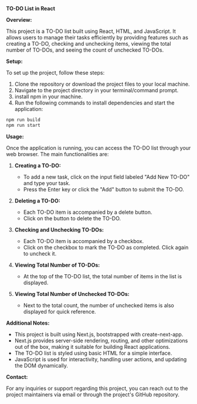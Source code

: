 **TO-DO List in React**

**Overview:**

This project is a TO-DO list built using React, HTML, and JavaScript. It allows users to manage their tasks efficiently by providing features such as creating a TO-DO, checking and unchecking items, viewing the total number of TO-DOs, and seeing the count of unchecked TO-DOs.

**Setup:**

To set up the project, follow these steps:

1. Clone the repository or download the project files to your local machine.
2. Navigate to the project directory in your terminal/command prompt.
3. install npm in your machine.
4. Run the following commands to install dependencies and start the application:

```bash
npm run build
npm run start
```

**Usage:**

Once the application is running, you can access the TO-DO list through your web browser. The main functionalities are:

1. **Creating a TO-DO:**
   - To add a new task, click on the input field labeled "Add New TO-DO" and type your task.
   - Press the Enter key or click the "Add" button to submit the TO-DO.
  
2. **Deleting a TO-DO:**
   - Each TO-DO item is accompanied by a delete button.
   - Click on the button to delete the TO-DO.

4. **Checking and Unchecking TO-DOs:**
   - Each TO-DO item is accompanied by a checkbox.
   - Click on the checkbox to mark the TO-DO as completed. Click again to uncheck it.

5. **Viewing Total Number of TO-DOs:**
   - At the top of the TO-DO list, the total number of items in the list is displayed.

6. **Viewing Total Number of Unchecked TO-DOs:**
   - Next to the total count, the number of unchecked items is also displayed for quick reference.


**Additional Notes:**

- This project is built using Next.js, bootstrapped with create-next-app.
- Next.js provides server-side rendering, routing, and other optimizations out of the box, making it suitable for building React applications.
- The TO-DO list is styled using basic HTML for a simple interface.
- JavaScript is used for interactivity, handling user actions, and updating the DOM dynamically.


**Contact:**

For any inquiries or support regarding this project, you can reach out to the project maintainers via email or through the project's GitHub repository.
